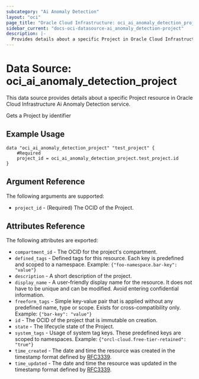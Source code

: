```yaml
---
subcategory: "Ai Anomaly Detection"
layout: "oci"
page_title: "Oracle Cloud Infrastructure: oci_ai_anomaly_detection_project"
sidebar_current: "docs-oci-datasource-ai_anomaly_detection-project"
description: |-
  Provides details about a specific Project in Oracle Cloud Infrastructure Ai Anomaly Detection service
---
```


# Data Source: oci_ai_anomaly_detection_project
This data source provides details about a specific Project resource in Oracle Cloud Infrastructure Ai Anomaly Detection service.

Gets a Project by identifier

## Example Usage

```hcl
data "oci_ai_anomaly_detection_project" "test_project" {
	#Required
	project_id = oci_ai_anomaly_detection_project.test_project.id
}
```

## Argument Reference

The following arguments are supported:

* `project_id` - (Required) The OCID of the Project.


## Attributes Reference

The following attributes are exported:

* `compartment_id` - The OCID for the project's compartment.
* `defined_tags` - Defined tags for this resource. Each key is predefined and scoped to a namespace. Example: `{"foo-namespace.bar-key": "value"}` 
* `description` - A short description of the project.
* `display_name` - A user-friendly display name for the resource. It does not have to be unique and can be modified. Avoid entering confidential information.
* `freeform_tags` - Simple key-value pair that is applied without any predefined name, type or scope. Exists for cross-compatibility only. Example: `{"bar-key": "value"}` 
* `id` - The OCID of the project that is immutable on creation.
* `state` - The lifecycle state of the Project.
* `system_tags` - Usage of system tag keys. These predefined keys are scoped to namespaces. Example: `{"orcl-cloud.free-tier-retained": "true"}` 
* `time_created` - The date and time the resource was created in the timestamp format defined by [RFC3339](https://tools.ietf.org/html/rfc3339).
* `time_updated` - The date and time the resource was updated in the timestamp format defined by [RFC3339](https://tools.ietf.org/html/rfc3339).

